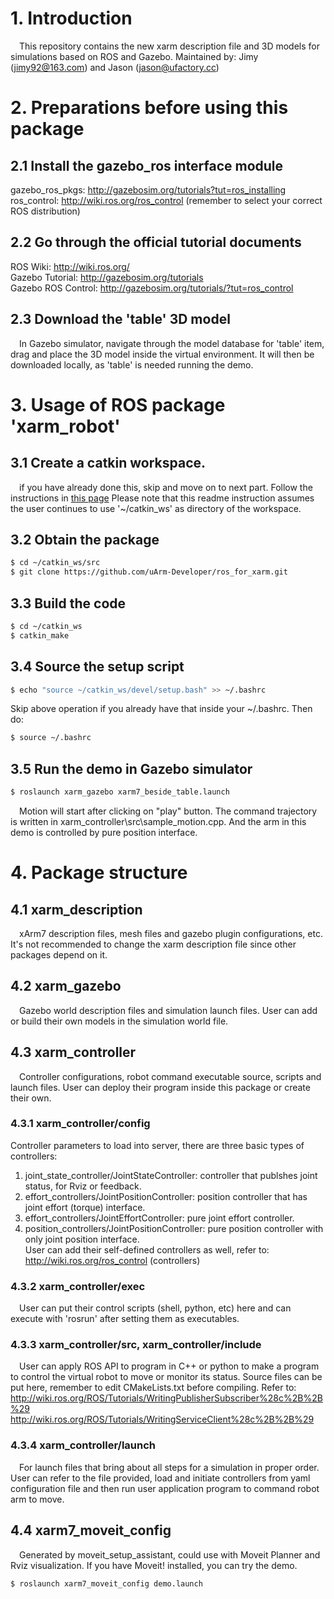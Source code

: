 # 1. Introduction
   &ensp;&ensp;This repository contains the new xarm description file and 3D models for simulations based on ROS and Gazebo.
   Maintained by: Jimy (jimy92@163.com) and Jason (jason@ufactory.cc)

# 2. Preparations before using this package

## 2.1 Install the gazebo_ros interface module
   gazebo_ros_pkgs: <http://gazebosim.org/tutorials?tut=ros_installing>  
   ros_control: <http://wiki.ros.org/ros_control> (remember to select your correct ROS distribution)  
   
## 2.2 Go through the official tutorial documents
ROS Wiki: <http://wiki.ros.org/>  
Gazebo Tutorial: <http://gazebosim.org/tutorials>  
Gazebo ROS Control: <http://gazebosim.org/tutorials/?tut=ros_control>  

## 2.3 Download the 'table' 3D model
&ensp;&ensp;In Gazebo simulator, navigate through the model database for 'table' item, drag and place the 3D model inside the virtual environment. It will then be downloaded locally, as 'table' is needed running the demo.

# 3. Usage of ROS package 'xarm_robot'
   
## 3.1 Create a catkin workspace. 
   &ensp;&ensp;if you have already done this, skip and move on to next part.
   Follow the instructions in [this page](http://wiki.ros.org/catkin/Tutorials/create_a_workspace) 
   Please note that this readme instruction assumes the user continues to use '~/catkin_ws' as directory of the workspace.

## 3.2 Obtain the package
   ```bash
   $ cd ~/catkin_ws/src
   $ git clone https://github.com/uArm-Developer/ros_for_xarm.git
   ```

## 3.3 Build the code
   ```bash
   $ cd ~/catkin_ws
   $ catkin_make
   ```
## 3.4 Source the setup script
```bash
$ echo "source ~/catkin_ws/devel/setup.bash" >> ~/.bashrc
```
Skip above operation if you already have that inside your ~/.bashrc. Then do:
```bash
$ source ~/.bashrc
```

## 3.5 Run the demo in Gazebo simulator
   ```bash
   $ roslaunch xarm_gazebo xarm7_beside_table.launch 
   ```
&ensp;&ensp;Motion will start after clicking on "play" button. The command trajectory is written in xarm_controller\src\sample_motion.cpp. And the arm in this demo is controlled by pure position interface.

# 4. Package structure
   
## 4.1 xarm_description
   &ensp;&ensp;xArm7 description files, mesh files and gazebo plugin configurations, etc. It's not recommended to change the xarm description file since other packages depend on it. 

## 4.2 xarm_gazebo
   &ensp;&ensp;Gazebo world description files and simulation launch files. User can add or build their own models in the simulation world file.

## 4.3 xarm_controller
   &ensp;&ensp;Controller configurations, robot command executable source, scripts and launch files. User can deploy their program inside this package or create their own.

### 4.3.1 xarm_controller/config
   Controller parameters to load into server, there are three basic types of controllers:  
   1) joint_state_controller/JointStateController: controller that publshes joint status, for Rviz or feedback.  
   2) effort_controllers/JointPositionController: position controller that has joint effort (torque) interface.  
   3) effort_controllers/JointEffortController: pure joint effort controller.  
   4) position_controllers/JointPositionController: pure position controller with only joint position interface.  
   User can add their self-defined controllers as well, refer to: http://wiki.ros.org/ros_control (controllers)

### 4.3.2 xarm_controller/exec
  &ensp;&ensp;User can put their control scripts (shell, python, etc) here and can execute with 'rosrun' after setting them as executables.

### 4.3.3 xarm_controller/src, xarm_controller/include
   &ensp;&ensp;User can apply ROS API to program in C++ or python to make a program to control the virtual robot to move or monitor its status. Source files can be put here, remember to edit CMakeLists.txt before compiling. Refer to:  
   <http://wiki.ros.org/ROS/Tutorials/WritingPublisherSubscriber%28c%2B%2B%29>   
   <http://wiki.ros.org/ROS/Tutorials/WritingServiceClient%28c%2B%2B%29>

### 4.3.4 xarm_controller/launch
&ensp;&ensp;For launch files that bring about all steps for a simulation in proper order. User can refer to the file provided, load and initiate controllers from yaml configuration file and then run user application program to command robot arm to move.

## 4.4 xarm7_moveit_config
   &ensp;&ensp;Generated by moveit_setup_assistant, could use with Moveit Planner and Rviz visualization. If you have Moveit! installed, you can try the demo.
   ```bash
   $ roslaunch xarm7_moveit_config demo.launch
   ```
